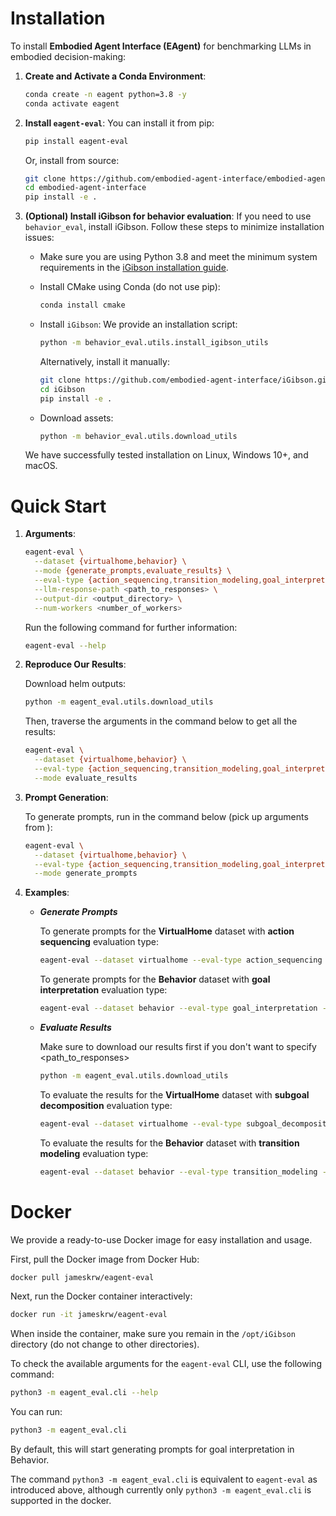 
# Installation

To install **Embodied Agent Interface (EAgent)** for benchmarking LLMs in embodied decision-making:

1. **Create and Activate a Conda Environment**:
   ```bash
   conda create -n eagent python=3.8 -y 
   conda activate eagent
   ```

2. **Install `eagent-eval`**:
   You can install it from pip:
   ```bash
   pip install eagent-eval
   ```
   Or, install from source:
   ```bash
   git clone https://github.com/embodied-agent-interface/embodied-agent-interface.git
   cd embodied-agent-interface
   pip install -e .
   ```

3. **(Optional) Install iGibson for behavior evaluation**:
   If you need to use `behavior_eval`, install iGibson. Follow these steps to minimize installation issues:

   - Make sure you are using Python 3.8 and meet the minimum system requirements in the [iGibson installation guide](https://stanfordvl.github.io/iGibson/installation.html).
   
   - Install CMake using Conda (do not use pip):
     ```bash
     conda install cmake
     ```

   - Install `iGibson`:
     We provide an installation script:
     ```bash
     python -m behavior_eval.utils.install_igibson_utils
     ```
     Alternatively, install it manually:
     ```bash
     git clone https://github.com/embodied-agent-interface/iGibson.git --recursive
     cd iGibson
     pip install -e .
     ```

   - Download assets:
     ```bash
     python -m behavior_eval.utils.download_utils
     ```

   We have successfully tested installation on Linux, Windows 10+, and macOS.

# Quick Start

1. **Arguments**:
   ```bash
   eagent-eval \
     --dataset {virtualhome,behavior} \
     --mode {generate_prompts,evaluate_results} \
     --eval-type {action_sequencing,transition_modeling,goal_interpretation,subgoal_decomposition} \
     --llm-response-path <path_to_responses> \
     --output-dir <output_directory> \
     --num-workers <number_of_workers>
   ```

   Run the following command for further information:
   ```bash
   eagent-eval --help
   ```

2. **Reproduce Our Results**:

   Download helm outputs:
   ```bash
   python -m eagent_eval.utils.download_utils
   ```

   Then, traverse the arguments in the command below to get all the results:
   ```bash
   eagent-eval \
     --dataset {virtualhome,behavior} \
     --eval-type {action_sequencing,transition_modeling,goal_interpretation,subgoal_decomposition} \
     --mode evaluate_results
   ```

4. **Prompt Generation**:


   To generate prompts, run in the command below (pick up arguments from ):
   ```bash
   eagent-eval \
     --dataset {virtualhome,behavior} \
     --eval-type {action_sequencing,transition_modeling,goal_interpretation,subgoal_decomposition} \
     --mode generate_prompts
   ```

6. **Examples**:
   - ***Generate Prompts***

      To generate prompts for the **VirtualHome** dataset with **action sequencing** evaluation type:

      ```bash
      eagent-eval --dataset virtualhome --eval-type action_sequencing --mode generate_prompts
      ```

      To generate prompts for the **Behavior** dataset with **goal interpretation** evaluation type:

      ```bash
      eagent-eval --dataset behavior --eval-type goal_interpretation --mode generate_prompts
      ```

   -  ***Evaluate Results***
      
      Make sure to download our results first if you don't want to specify <path_to_responses>

      ```bash
      python -m eagent_eval.utils.download_utils
      ```
      To evaluate the results for the **VirtualHome** dataset with **subgoal decomposition** evaluation type:

      ```bash
      eagent-eval --dataset virtualhome --eval-type subgoal_decomposition --mode evaluate_results
      ```

      To evaluate the results for the **Behavior** dataset with **transition modeling** evaluation type:

      ```bash
      eagent-eval --dataset behavior --eval-type transition_modeling --mode evaluate_results
      ```


# Docker
We provide a ready-to-use Docker image for easy installation and usage.

First, pull the Docker image from Docker Hub:
```bash
docker pull jameskrw/eagent-eval
```

Next, run the Docker container interactively:

```bash
docker run -it jameskrw/eagent-eval
```

When inside the container, make sure you remain in the `/opt/iGibson` directory (do not change to other directories).

To check the available arguments for the `eagent-eval` CLI, use the following command:

```bash
python3 -m eagent_eval.cli --help
```

You can run:

```bash
python3 -m eagent_eval.cli
```

By default, this will start generating prompts for goal interpretation in Behavior.

The command `python3 -m eagent_eval.cli` is equivalent to `eagent-eval` as introduced above, although currently only `python3 -m eagent_eval.cli` is supported in the docker.
